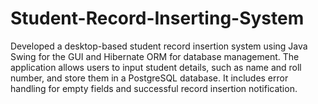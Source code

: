 # Student-Record-Inserting-System
Developed a desktop-based student record insertion system using Java Swing for the GUI and Hibernate ORM for database management. The application allows users to input student details, such as name and roll number, and store them in a PostgreSQL database. It includes error handling for empty fields and successful record insertion notification.
